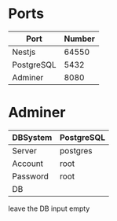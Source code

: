 # Ports

| **Port**   | **Number** |
| ---------- | ---------- |
| Nestjs     | 64550      |
| PostgreSQL | 5432       |
| Adminer    | 8080       |

# Adminer

| **DBSystem** | **PostgreSQL** |
| ------------ | -------------- |
| Server       | postgres       |
| Account      | root           |
| Password     | root           |
| DB           |                |

leave the DB input empty
